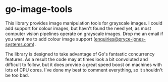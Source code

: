 # go-image-tools
This library provides image manipulation tools for grayscale images. I could add support for colour images, but havn't found the need yet, as most computer vision pipelines operate on grayscale images. Drop me an email if you want me to add colour image support (enquiries@pryce-jones-systems.com).

The library is designed to take advantage of Go's fantastic concurrency features. As a result the code may at times look a bit convoluted and difficult to follow, but it does provide a great speed boost on machines with lots of CPU cores. I've done my best to comment everything, so it shouldn't be too bad.
